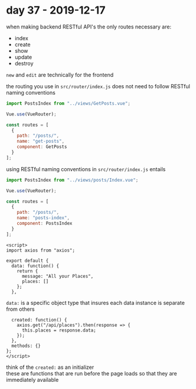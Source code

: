 # day 37 - 2019-12-17

when making backend RESTful API's the only routes necessary are:

- index
- create
- show
- update
- destroy

`new` and `edit` are technically for the frontend

the routing you use in `src/router/index.js` does not need to follow RESTful naming conventions

```javascript
import PostsIndex from "../views/GetPosts.vue";

Vue.use(VueRouter);

const routes = [
  {
    path: "/posts/",
    name: "get-posts",
    component: GetPosts
  }
];
```

using RESTful naming conventions in `src/router/index.js` entails

```javascript
import PostsIndex from "../views/posts/Index.vue";

Vue.use(VueRouter);

const routes = [
  {
    path: "/posts/",
    name: "posts-index",
    component: PostsIndex
  }
];
```

```vue
<script>
import axios from "axios";

export default {
  data: function() {
    return {
      message: "All your Places",
      places: []
    };
  },
```

`data:` is a specific object type that insures each data instance is separate from others

```vue
  created: function() {
    axios.get("/api/places").then(response => {
      this.places = response.data;
    });
  },
  methods: {}
};
</script>
```

think of the `created:` as an initializer  
these are functions that are run before the page loads so that they are immediately available

